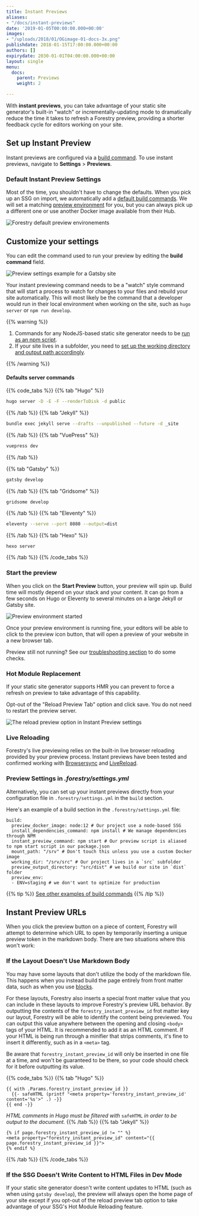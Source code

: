 ```yaml
---
title: Instant Previews
aliases:
- "/docs/instant-previews"
date: '2019-01-05T00:00:00.000+00:00'
images:
- "/uploads/2018/01/OGimage-01-docs-3x.png"
publishdate: 2018-01-15T17:00:00.000+00:00
authors: []
expirydate: 2030-01-01T04:00:00.000+00:00
layout: single
menu:
  docs:
    parent: Previews
    weight: 2

---
```

With **instant previews**, you can take advantage of your static site generator's built-in "watch" or incrementally-updating mode to dramatically reduce the time it takes to refresh a Forestry preview, providing a shorter feedback cycle for editors working on your site.

## Set up Instant Preview

Instant previews are configured via a [build command](/docs/settings/build-commands/).
To use instant previews, navigate to **Settings** > **Previews**.

### Default Instant Preview Settings

Most of the time, you shouldn't have to change the defaults.  When you pick up an SSG on import, we automatically add a [default build commands](/docs/previews/build-commands#default-commands). We will set a matching [preview environment](/docs/previews/build-commands/#preview-environment) for you, but you can always pick up a different one or use another Docker image available from their Hub.

![Forestry default preview environements](/uploads/2019/12/preview-environments.png "Forestry default preview environements")

## Customize your settings

You can edit the command used to run your preview by editing the **build command** field.

![Preview settings example for a Gatsby site](/uploads/2019/12/preview-settings-example.png "Example of preview configuration for a Gatsby site")

Your instant previewing command needs to be a "watch" style command that will start a process to watch for changes to your files and rebuild your site automatically. This will most likely be the command that a developer would run in their local environment when working on the site, such as `hugo server` or `npm run develop`.

{{% warning %}}

1. Commands for any NodeJS-based static site generator needs to be [run as an npm script](/docs/previews/build-commands/#using-npm-scripts-as-build-commands).
2. If your site lives in a subfolder, you need to [set up the working directory and output path accordingly](https://forestry.io/docs/troubleshooting/build-issues-for-sites-in-subdirectories/#including-subdirectory-in-preview).

{{% /warning %}}

#### Defaults server commands

{{% code_tabs %}}
{{% tab "Hugo" %}}

```bash
hugo server -D -E -F --renderToDisk -d public
```

{{% /tab %}}
{{% tab "Jekyll" %}}

```bash
bundle exec jekyll serve --drafts --unpublished --future -d _site
```

{{% /tab %}}
{{% tab "VuePress" %}}

```bash
vuepress dev
```

{{% /tab %}}

{{% tab "Gatsby" %}}

```bash
gatsby develop
```

{{% /tab %}}
{{% tab "Gridsome" %}}

    gridsome develop

{{% /tab %}}
{{% tab "Eleventy" %}}

```bash
eleventy --serve --port 8080 --output=dist
```

{{% /tab %}}
{{% tab "Hexo" %}}

```bash
hexo server
```

{{% /tab %}}
{{% /code_tabs %}}

### Start the preview

When you click on the **Start Preview** button, your preview will spin up. Build time will mostly depend on your stack and your content. It can go from a few seconds on Hugo or Eleventy to several minutes on a large Jekyll or Gatsby site.

![Preview environment started](/uploads/2019/07/instant-preview-started.png)

Once your preview environment is running fine, your editors will be able to click to the preview icon button, that will open a preview of your website in a new browser tab.

Preview still not running? See our [troubleshooting section](/docs/previews/troubleshooting-preview-issues/) to do some checks.

### Hot Module Replacement

If your static site generator supports HMR you can prevent to force a refresh on preview to take advantage of this capability.

Opt-out of the "Reload Preview Tab" option and click save. You do not need to restart the preview server.

![The reload preview option in Instant Preview settings](/uploads/2020/06/new-hmr-option.png "Opt-out to take advantage of Hot Module Replacement")

### Live Reloading

Forestry's live previewing relies on the built-in live browser reloading provided by your preview process. Instant previews have been tested and confirmed working with [Browsersync](https://browsersync.io/) and [LiveReload](http://livereload.com/).

### Preview Settings in _.forestry/settings.yml_

Alternatively, you can set up your instant previews directly from your configuration file in `.forestry/settings.yml` in the `build` section.

Here's an example of a build section in the `.forestry/settings.yml` file:

    build:
      preview_docker_image: node:12 # Our project use a node-based SSG
      install_dependencies_command: npm install # We manage dependencies through NPM
      instant_preview_command: npm start # Our preview script is aliased to npm start script in our package.json
      mount_path: "/srv" # Don't touch this unless you use a custom Docker image
      working_dir: "/srv/src" # Our project lives in a `src` subfolder
      preview_output_directory: "src/dist" # we build our site in `dist` folder
      preview_env:
      - ENV=staging # we don't want to optimize for production

{{% tip %}} [See other examples of build commands](/docs/settings/build-commands/) {{% /tip %}}

## Instant Preview URLs

When you click the preview button on a piece of content, Forestry will attempt to determine which URL to open by temporarily inserting a unique preview token in the markdown body. There are two situations where this won't work:

### If the Layout Doesn't Use Markdown Body

You may have some layouts that don't utilize the body of the markdown file. This happens when you instead build the page entirely from front matter data, such as when you use [blocks](/docs/settings/fields/blocks).

For these layouts, Forestry also inserts a special front matter value that you can include in these layouts to improve Forestry's preview URL behavior. By outputting the contents of the `forestry_instant_preview_id` frot matter key our layout, Forestry will be able to identify the content being previewed. You can output this value anywhere between the opening and closing `<body>` tags of your HTML. It is recommended to add it as an HTML comment. If your HTML is being run through a minifier that strips comments, it's fine to insert it differently, such as in a `<meta>` tag.

Be aware that `forestry_instant_preview_id` will only be inserted in one file at a time, and won't be guaranteed to be there, so your code should check for it before outputting its value.

{{% code_tabs %}}
{{% tab "Hugo" %}}

```go-html-template
{{ with .Params.forestry_instant_preview_id }}
  {{- safeHTML (printf "<meta property='forestry_instant_preview_id' content='%s'>" .) -}}
{{ end -}}
```

_HTML comments in Hugo must be filtered with_ `safeHTML` _in order to be output to the document._
{{% /tab %}}
{{% tab "Jekyll" %}}

```liquid
{% if page.forestry_instant_preview_id != "" %}
<meta property="forestry_instant_preview_id" content="{{ page.forestry_instant_preview_id }}">
{% endif %}
```

{{% /tab %}}
{{% /code_tabs %}}

### If the SSG Doesn't Write Content to HTML Files in Dev Mode

If your static site generator doesn't write content updates to HTML (such as when using `gatsby develop`), the preview will always open the home page of your site except if you opt-out of the reload preview tab option to take advantage of your SSG's Hot Module Reloading feature.
